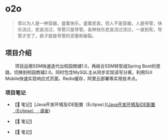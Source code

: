 # o2o

> 常以为人是一种容器，盛着快乐，盛着悲哀。但人不是容器，人是导管，快乐流过，悲哀流过，导管只是导管。各种快乐悲哀流过流过，一直到死，导管才空了。疯子就是导管的淤塞和破裂。

## 项目介绍

        项目运用SSM快速迭代出校园商铺1.0，再结合SSM转型成Spring Boot的思路，切换到校园商铺2.0。同时包含MySQL主从同步实现读写分离，利用SUI Mobile快速实现响应式页面，Redis缓存，阿里云部署等实用技术点。

### 项目笔记

- 【📒 笔记】[Java开发环境及IDE配置（Eclipse）]([Java开发环境及IDE配置（Eclipse） · 语雀](https://www.yuque.com/houlex/tokyo2023/yiy5th))

- 【📒 笔记】

- 【📒 笔记】
